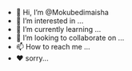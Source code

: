 - 👋 Hi, I’m @Mokubedimaisha
- 👀 I’m interested in ...
- 🌱 I’m currently learning ...
- 💞️ I’m looking to collaborate on ...
- 📫 How to reach me ...
- ❤️ sorry...
<!---
Mokubedimaisha/Mokubedimaisha is a ✨ special ✨ repository because its `README.md` (this file) appears on your GitHub profile.
You can click the Preview link to take a look at your changes.
--->
